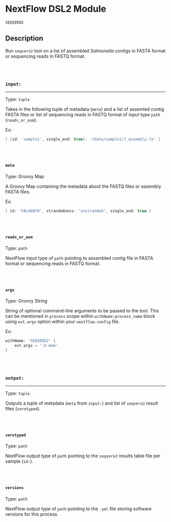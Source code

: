 # NextFlow DSL2 Module

```bash
SEQSERO2
```

## Description

Run `seqsero2` tool on a list of assembled *Salmonella* contigs in FASTA format or sequencing reads in FASTQ format.

\
&nbsp;

### `input:`

___

Type: `tuple`

Takes in the following tuple of metadata (`meta`) and a list of assemled contig FASTA files or list of sequencing reads in FASTQ format of input type `path` (`reads_or_asm`).

Ex:

```groovy
[ [id: 'sample1', single_end: true], '/data/sample1/f_assembly.fa' ]
```

\
&nbsp;

#### `meta`

Type: Groovy Map

A Groovy Map containing the metadata about the FASTQ files or assembly FASTA files.

Ex:

```groovy
[ id: 'FAL00870', strandedness: 'unstranded', single_end: true ]
```

\
&nbsp;

#### `reads_or_asm`

Type: `path`

NextFlow input type of `path` pointing to assembled contig file in FASTA format or sequencing reads in FASTQ format.

\
&nbsp;

#### `args`

Type: Groovy String

String of optional command-line arguments to be passed to the tool. This can be mentioned in `process` scope within `withName:process_name` block using `ext.args` option within your `nextflow.config` file.

Ex:

```groovy
withName: 'SEQSERO2' {
    ext.args = '-b mem'
}
```

\
&nbsp;

### `output:`

___

Type: `tuple`

Outputs a tuple of metadata (`meta` from `input:`) and list of `seqsero2` result files (`serotyped`).

\
&nbsp;

#### `serotyped`

Type: `path`

NextFlow output type of `path` pointing to the `seqsero2` results table file per sample (`id:`).

\
&nbsp;

#### `versions`

Type: `path`

NextFlow output type of `path` pointing to the `.yml` file storing software versions for this process.

